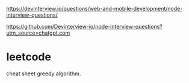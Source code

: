 https://devinterview.io/questions/web-and-mobile-development/node-interview-questions/

https://github.com/Devinterview-io/node-interview-questions?utm_source=chatgpt.com



# leetcode
cheat sheet
greedy algorithm.
